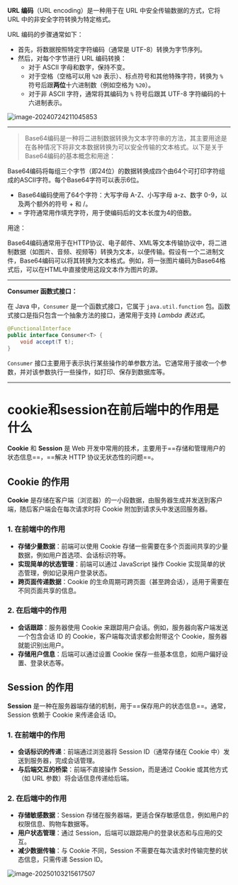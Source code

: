 **URL 编码**（URL encoding）是一种用于在 URL 中安全传输数据的方式，它将 URL 中的非安全字符转换为特定格式。

URL 编码的步骤通常如下：

- 首先，将数据按照特定字符编码（通常是 UTF-8）转换为字节序列。
- 然后，对每个字节进行 URL 编码转换：
  - 对于 ASCII 字母和数字，保持不变。
  - 对于空格（空格可以用 `%20` 表示）、标点符号和其他特殊字符，转换为 `%` 符号后跟**两位**十六进制数（例如空格为 `%20`）。
  - 对于非 ASCII 字符，通常将其编码为 `%` 符号后跟其 UTF-8 字符编码的十六进制表示。

 ![image-20240724211045853](D:\md_image\image-20240724211045853.png)

---

> Base64编码是一种将二进制数据转换为文本字符串的方法，其主要用途是在各种情况下将非文本数据转换为可以安全传输的文本格式。以下是关于Base64编码的基本概念和用途：

Base64编码将每组三个字节（即24位）的数据转换成四个由64个可打印字符组成的ASCII字符。每个Base64字符可以表示6位。

- Base64编码使用了64个字符：大写字母 A-Z、小写字母 a-z、数字 0-9，以及两个额外的符号 + 和 /。
- = 字符通常用作填充字符，用于使编码后的文本长度为4的倍数。

用途：

Base64编码通常用于在HTTP协议、电子邮件、XML等文本传输协议中，将二进制数据（如图片、音频、视频等）转换为文本，以便传输。假设有一个二进制文件，Base64编码可以将其转换为文本格式。例如，将一张图片编码为Base64格式后，可以在HTML中直接使用这段文本作为图片的源。

---

**Consumer 函数式接口：**

在 Java 中，`Consumer` 是一个函数式接口，它属于 `java.util.function` 包。函数式接口是指只包含一个抽象方法的接口，通常用于支持 *Lambda 表达式*。

```java
@FunctionalInterface
public interface Consumer<T> {
    void accept(T t);
}
```

`Consumer` 接口主要用于表示执行某些操作的单参数方法。它通常用于接收一个参数，并对该参数执行一些操作，如打印、保存到数据库等。



***

# cookie和session在前后端中的作用是什么

**Cookie** 和 **Session** 是 Web 开发中常用的技术，主要用于==存储和管理用户的状态信息==，==解决 HTTP 协议无状态性的问题==。

## **Cookie 的作用**

**Cookie** 是存储在客户端（浏览器）的一小段数据，由服务器生成并发送到客户端，随后客户端会在每次请求时将 Cookie 附加到请求头中发送回服务器。

### 1. **在前端中的作用**

- **存储少量数据**：前端可以使用 Cookie 存储一些需要在多个页面间共享的少量数据，例如用户首选项、会话标识符等。
- **实现简单的状态管理**：前端可以通过 JavaScript 操作 Cookie 实现简单的状态管理，例如记录用户登录状态。
- **跨页面传递数据**：Cookie 的生命周期可跨页面（甚至跨会话），适用于需要在不同页面共享的信息。

### 2. **在后端中的作用**

- **会话跟踪**：服务器使用 Cookie 来跟踪用户会话。例如，服务器向客户端发送一个包含会话 ID 的 Cookie，客户端每次请求都会附带这个 Cookie，服务器就能识别出用户。
- **存储用户信息**：后端可以通过设置 Cookie 保存一些基本信息，如用户偏好设置、登录状态等。



## **Session 的作用**

**Session** 是一种在服务器端存储的机制，用于==保存用户的状态信息==。通常，Session 依赖于 Cookie 来传递会话 ID。

### 1. **在前端中的作用**

- **会话标识的传递**：前端通过浏览器将 Session ID（通常存储在 Cookie 中）发送到服务器，完成会话管理。
- **与后端交互的桥梁**：前端不直接操作 Session，而是通过 Cookie 或其他方式（如 URL 参数）将会话信息传递给后端。

### 2. **在后端中的作用**

- **存储敏感数据**：Session 存储在服务器端，更适合保存敏感信息，例如用户的权限信息、购物车数据等。
- **用户状态管理**：通过 Session，后端可以跟踪用户的登录状态和与应用的交互。
- **减少数据传输**：与 Cookie 不同，Session 不需要在每次请求时传输完整的状态信息，只需传递 Session ID。

![image-20250103215617507](D:\md_image\image-20250103215617507.png)

